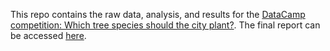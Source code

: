 This repo contains the raw data, analysis, and results for the [DataCamp competition: Which tree species should the city plant?](https://app.datacamp.com/learn/competitions/city-tree-species).  The final report can be accessed [here](https://refined-github-html-preview.kidonng.workers.dev/tylerbg/datacamp-NYC-trees/raw/main/results/NYC-tree-analysis.html). 
